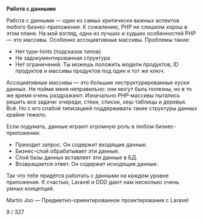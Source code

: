 **Работа с данными**

Работа с данными — один из самых критически важных аспектов любого бизнес-приложения.
К сожалению, PHP не слишком хорош в этом плане. На мой взгляд, одна из лучших и худших особенностей PHP — это массивы. Особенно ассоциативные массивы. Проблемы такие:

* Нет type-hints (подсказок типов)
* Не задокументированная структура
* Нет ограничений. Ты можешь положить модели продуктов, ID продуктов и массивы продуктов под один и тот же ключ.

Ассоциативные массивы — это большие неструктурированные куски данных. Не пойми меня неправильно: они могут быть полезны, но в то же время очень раздражают. Изначально PHP-массивы пытались решить все задачи: очереди, стеки, списки, хеш-таблицы и деревья. Всё. Но с его слабой типизацией поддерживать такие структуры данных крайне тяжело.

Если подумать, данные играют огромную роль в любом бизнес-приложении:

* Приходит запрос. Он содержит входящие данные.
* Бизнес-слой обрабатывает эти данные.
* Слой базы данных вставляет эти данные в БД.
* Возвращается ответ. Он содержит исходящие данные.

Так что тебе придётся работать с данными на каждом уровне приложения. К счастью, Laravel и DDD дают нам несколько очень умных концепций.

Martin Joo — Предметно-ориентированное проектирование с Laravel

9 / 327

